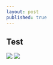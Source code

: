 ```yaml
---
layout: post
published: true
---
```


## Test

![](/images/surfers.jpg)
![](/images/posts/2013/sky.jpg)